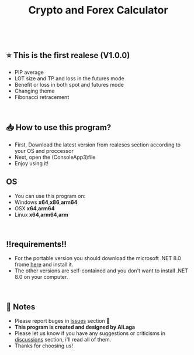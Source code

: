 <h1 align="center">Crypto and Forex Calculator
<p align="center">
</p>
<br>

## ⭐ This is the first realese (V1.0.0)

- PIP average
- LOT size and TP and loss in the futures mode
- Benefit or loss in both spot and futures mode
- Changing theme
- Fibonacci retracement
<br>

## 📥 How to use this program?
- First, Download the latest version from realeses section according to your OS and proccessor
- Next, open the (ConsoleApp3)file
- Enjoy using it!

## **OS**
- You can use this program on:
- Windows **x64**,**x86**,**arm64**
- OSX **x64**,**arm64**
- Linux **x64**,**arm64**,**arm**
<br>


## ‼️requirements‼️
- For the portable version you should download the microsoft .NET 8.0 frome [here](https://dotnet.microsoft.com/en-us/download/dotnet/8.0) and install it.
- The other versions are self-contained and you don't want to install .NET 8.0 on your computer.
<br>


<p align="center">
</p>

<p align="center">
</p>


## 📜 Notes
- Please report buges in [issues](https://github.com/AliAgaAbd/Crypto-Forex-Calculator/issues) section 🙏
- **This program is created and designed by Ali.aga**
- Please let us know if you have any suggestions or criticisms in [discussions](https://github.com/AliAgaAbd/Crypto-Forex-Calculator/discussions/1) section, i'll read all of them.
- Thanks for choosing us!
<br>
